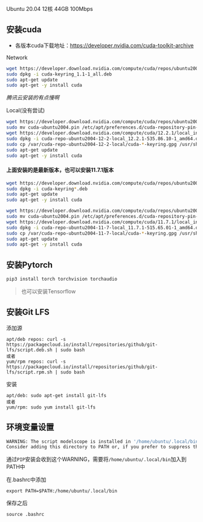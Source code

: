 Ubuntu 20.04 
12核 44GB 100Mbps


## 安装cuda

* 各版本cuda下载地址：https://developer.nvidia.com/cuda-toolkit-archive
   
Network
```bash
wget https://developer.download.nvidia.com/compute/cuda/repos/ubuntu2004/x86_64/cuda-keyring_1.1-1_all.deb
sudo dpkg -i cuda-keyring_1.1-1_all.deb
sudo apt-get update
sudo apt-get -y install cuda
```
*腾讯云安装的有点慢啊*

Local(没有尝试)
```bash
wget https://developer.download.nvidia.com/compute/cuda/repos/ubuntu2004/x86_64/cuda-ubuntu2004.pin
sudo mv cuda-ubuntu2004.pin /etc/apt/preferences.d/cuda-repository-pin-600
wget https://developer.download.nvidia.com/compute/cuda/12.2.1/local_installers/cuda-repo-ubuntu2004-12-2-local_12.2.1-535.86.10-1_amd64.deb
sudo dpkg -i cuda-repo-ubuntu2004-12-2-local_12.2.1-535.86.10-1_amd64.deb
sudo cp /var/cuda-repo-ubuntu2004-12-2-local/cuda-*-keyring.gpg /usr/share/keyrings/
sudo apt-get update
sudo apt-get -y install cuda
```

#### 上面安装的是最新版本，也可以安装11.7.1版本
```bash
wget https://developer.download.nvidia.com/compute/cuda/repos/ubuntu2004/x86_64/cuda-keyring_1.0-1_all.deb
sudo dpkg -i cuda-keyring*.deb
sudo apt-get update
sudo apt-get -y install cuda
```

```bash
wget https://developer.download.nvidia.com/compute/cuda/repos/ubuntu2004/x86_64/cuda-ubuntu2004.pin
sudo mv cuda-ubuntu2004.pin /etc/apt/preferences.d/cuda-repository-pin-600
wget https://developer.download.nvidia.com/compute/cuda/11.7.1/local_installers/cuda-repo-ubuntu2004-11-7-local_11.7.1-515.65.01-1_amd64.deb
sudo dpkg -i cuda-repo-ubuntu2004-11-7-local_11.7.1-515.65.01-1_amd64.deb
sudo cp /var/cuda-repo-ubuntu2004-11-7-local/cuda-*-keyring.gpg /usr/share/keyrings/
sudo apt-get update
sudo apt-get -y install cuda
```

## 安装Pytorch

```bash
pip3 install torch torchvision torchaudio
```

> 也可以安装Tensorflow

## 安装Git LFS

添加源

```
apt/deb repos: curl -s https://packagecloud.io/install/repositories/github/git-lfs/script.deb.sh | sudo bash
或者
yum/rpm repos: curl -s https://packagecloud.io/install/repositories/github/git-lfs/script.rpm.sh | sudo bash
```

安装

```
apt/deb: sudo apt-get install git-lfs
或者
yum/rpm: sudo yum install git-lfs
```

## 环境变量设置
```bash
WARNING: The script modelscope is installed in '/home/ubuntu/.local/bin' which is not on PATH.
Consider adding this directory to PATH or, if you prefer to suppress this warning, use --no-warn-script-location. 
```

通过`PIP`安装会收到这个WARNING，需要将`/home/ubuntu/.local/bin`加入到PATH中

在.bashrc中添加

`export PATH=$PATH:/home/ubuntu/.local/bin`

保存之后

`source .bashrc`
